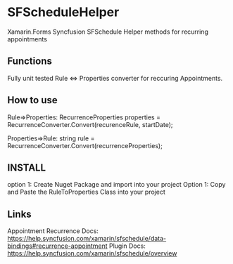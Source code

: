 # SFScheduleHelper
Xamarin.Forms Syncfusion SFSchedule Helper methods for recurring appointments

## Functions
Fully unit tested Rule <=> Properties converter for reccuring Appointments.

## How to use
Rule=>Properties: 
RecurrenceProperties properties = RecurrenceConverter.Convert(recurenceRule, startDate);

Properties=>Rule: 
string rule = RecurrenceConverter.Convert(recurrenceProperties); 

## INSTALL
option 1: Create Nuget Package and import into your project
Option 1: Copy and Paste the RuleToProperties Class into your project 

## Links
Appointment Recurrence Docs: https://help.syncfusion.com/xamarin/sfschedule/data-bindings#recurrence-appointment
Plugin Docs: https://help.syncfusion.com/xamarin/sfschedule/overview
